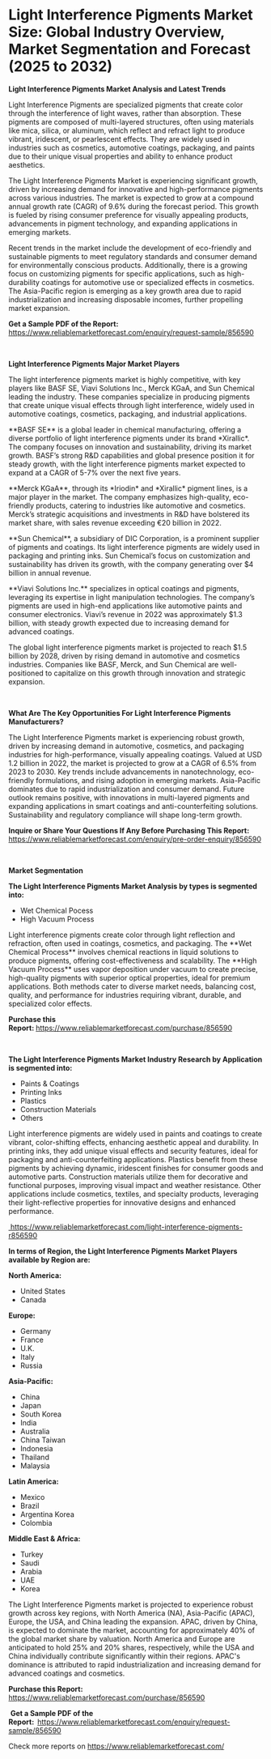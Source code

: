 <p><h1>Light Interference Pigments Market Size: Global Industry Overview, Market Segmentation and Forecast (2025 to 2032)</h1></p><p><strong>Light Interference Pigments Market Analysis and Latest Trends</strong></p>
<p><p>Light Interference Pigments are specialized pigments that create color through the interference of light waves, rather than absorption. These pigments are composed of multi-layered structures, often using materials like mica, silica, or aluminum, which reflect and refract light to produce vibrant, iridescent, or pearlescent effects. They are widely used in industries such as cosmetics, automotive coatings, packaging, and paints due to their unique visual properties and ability to enhance product aesthetics.</p><p>The Light Interference Pigments Market is experiencing significant growth, driven by increasing demand for innovative and high-performance pigments across various industries. The market is expected to grow at a compound annual growth rate (CAGR) of 9.6% during the forecast period. This growth is fueled by rising consumer preference for visually appealing products, advancements in pigment technology, and expanding applications in emerging markets.</p><p>Recent trends in the market include the development of eco-friendly and sustainable pigments to meet regulatory standards and consumer demand for environmentally conscious products. Additionally, there is a growing focus on customizing pigments for specific applications, such as high-durability coatings for automotive use or specialized effects in cosmetics. The Asia-Pacific region is emerging as a key growth area due to rapid industrialization and increasing disposable incomes, further propelling market expansion.</p></p>
<p><strong>Get a Sample PDF of the Report:&nbsp;</strong> <a href="https://www.reliablemarketforecast.com/enquiry/request-sample/856590?utm_campaign=2171&utm_medium=2&utm_source=Github&utm_content=ia&utm_term=26012025&utm_id=light-interference-pigments">https://www.reliablemarketforecast.com/enquiry/request-sample/856590</a></p>
<p>&nbsp;</p>
<p><strong>Light Interference Pigments Major Market Players</strong></p>
<p><p>The light interference pigments market is highly competitive, with key players like BASF SE, Viavi Solutions Inc., Merck KGaA, and Sun Chemical leading the industry. These companies specialize in producing pigments that create unique visual effects through light interference, widely used in automotive coatings, cosmetics, packaging, and industrial applications.</p><p>**BASF SE** is a global leader in chemical manufacturing, offering a diverse portfolio of light interference pigments under its brand *Xirallic*. The company focuses on innovation and sustainability, driving its market growth. BASF’s strong R&D capabilities and global presence position it for steady growth, with the light interference pigments market expected to expand at a CAGR of 5-7% over the next five years.</p><p>**Merck KGaA**, through its *Iriodin* and *Xirallic* pigment lines, is a major player in the market. The company emphasizes high-quality, eco-friendly products, catering to industries like automotive and cosmetics. Merck’s strategic acquisitions and investments in R&D have bolstered its market share, with sales revenue exceeding €20 billion in 2022.</p><p>**Sun Chemical**, a subsidiary of DIC Corporation, is a prominent supplier of pigments and coatings. Its light interference pigments are widely used in packaging and printing inks. Sun Chemical’s focus on customization and sustainability has driven its growth, with the company generating over $4 billion in annual revenue.</p><p>**Viavi Solutions Inc.** specializes in optical coatings and pigments, leveraging its expertise in light manipulation technologies. The company’s pigments are used in high-end applications like automotive paints and consumer electronics. Viavi’s revenue in 2022 was approximately $1.3 billion, with steady growth expected due to increasing demand for advanced coatings.</p><p>The global light interference pigments market is projected to reach $1.5 billion by 2028, driven by rising demand in automotive and cosmetics industries. Companies like BASF, Merck, and Sun Chemical are well-positioned to capitalize on this growth through innovation and strategic expansion.</p></p>
<p>&nbsp;</p>
<p><strong>What Are The Key Opportunities For Light Interference Pigments Manufacturers?</strong></p>
<p><p>The Light Interference Pigments market is experiencing robust growth, driven by increasing demand in automotive, cosmetics, and packaging industries for high-performance, visually appealing coatings. Valued at USD 1.2 billion in 2022, the market is projected to grow at a CAGR of 6.5% from 2023 to 2030. Key trends include advancements in nanotechnology, eco-friendly formulations, and rising adoption in emerging markets. Asia-Pacific dominates due to rapid industrialization and consumer demand. Future outlook remains positive, with innovations in multi-layered pigments and expanding applications in smart coatings and anti-counterfeiting solutions. Sustainability and regulatory compliance will shape long-term growth.</p></p>
<p><strong>Inquire or Share Your Questions If Any Before Purchasing This Report:</strong> <a href="https://www.reliablemarketforecast.com/enquiry/pre-order-enquiry/856590?utm_campaign=2171&utm_medium=2&utm_source=Github&utm_content=ia&utm_term=26012025&utm_id=light-interference-pigments">https://www.reliablemarketforecast.com/enquiry/pre-order-enquiry/856590</a></p>
<p>&nbsp;</p>
<p><strong>Market Segmentation</strong></p>
<p><strong>The Light Interference Pigments Market Analysis by types is segmented into:</strong></p>
<p><ul><li>Wet Chemical Pocess</li><li>High Vacuum Process</li></ul></p>
<p><p>Light interference pigments create color through light reflection and refraction, often used in coatings, cosmetics, and packaging. The **Wet Chemical Process** involves chemical reactions in liquid solutions to produce pigments, offering cost-effectiveness and scalability. The **High Vacuum Process** uses vapor deposition under vacuum to create precise, high-quality pigments with superior optical properties, ideal for premium applications. Both methods cater to diverse market needs, balancing cost, quality, and performance for industries requiring vibrant, durable, and specialized color effects.</p></p>
<p><strong>Purchase this Report:&nbsp;</strong><a href="https://www.reliablemarketforecast.com/purchase/856590?utm_campaign=2171&utm_medium=2&utm_source=Github&utm_content=ia&utm_term=26012025&utm_id=light-interference-pigments">https://www.reliablemarketforecast.com/purchase/856590</a></p>
<p>&nbsp;</p>
<p><strong>The Light Interference Pigments Market Industry Research by Application is segmented into:</strong></p>
<p><ul><li>Paints & Coatings</li><li>Printing Inks</li><li>Plastics</li><li>Construction Materials</li><li>Others</li></ul></p>
<p><p>Light interference pigments are widely used in paints and coatings to create vibrant, color-shifting effects, enhancing aesthetic appeal and durability. In printing inks, they add unique visual effects and security features, ideal for packaging and anti-counterfeiting applications. Plastics benefit from these pigments by achieving dynamic, iridescent finishes for consumer goods and automotive parts. Construction materials utilize them for decorative and functional purposes, improving visual impact and weather resistance. Other applications include cosmetics, textiles, and specialty products, leveraging their light-reflective properties for innovative designs and enhanced performance.</p></p>
<p><a href="https://www.reliablemarketforecast.com/light-interference-pigments-r856590?utm_campaign=2171&utm_medium=2&utm_source=Github&utm_content=ia&utm_term=26012025&utm_id=light-interference-pigments">&nbsp;https://www.reliablemarketforecast.com/light-interference-pigments-r856590</a></p>
<p><strong>In terms of Region, the Light Interference Pigments Market Players available by Region are:</strong></p>
<p>
    <p> <strong> North America: </strong>
        <ul>
            <li>United States</li>
            <li>Canada</li>
        </ul>
        </p> 
    <p> <strong> Europe: </strong>
        <ul>
            <li>Germany</li>
            <li>France</li>
            <li>U.K.</li>
            <li>Italy</li>
            <li>Russia</li>
        </ul>
        </p> 
    <p> <strong> Asia-Pacific: </strong>
        <ul>
            <li>China</li>
            <li>Japan</li>
            <li>South Korea</li>
            <li>India</li>
            <li>Australia</li>
            <li>China Taiwan</li>
            <li>Indonesia</li>
            <li>Thailand</li>
            <li>Malaysia</li>
        </ul>
        </p> 
    <p> <strong> Latin America: </strong>
        <ul>
            <li>Mexico</li>
            <li>Brazil</li>
            <li>Argentina Korea</li>
            <li>Colombia</li>
        </ul>
        </p> 
    <p> <strong> Middle East & Africa: </strong>
        <ul>
            <li>Turkey</li>
            <li>Saudi</li>
            <li>Arabia</li>
            <li>UAE</li>
            <li>Korea</li>
        </ul>
    </p>
    </p>
<p><p>The Light Interference Pigments market is projected to experience robust growth across key regions, with North America (NA), Asia-Pacific (APAC), Europe, the USA, and China leading the expansion. APAC, driven by China, is expected to dominate the market, accounting for approximately 40% of the global market share by valuation. North America and Europe are anticipated to hold 25% and 20% shares, respectively, while the USA and China individually contribute significantly within their regions. APAC's dominance is attributed to rapid industrialization and increasing demand for advanced coatings and cosmetics.</p></p>
<p><strong>Purchase this Report: </strong><a href="https://www.reliablemarketforecast.com/purchase/856590?utm_campaign=2171&utm_medium=2&utm_source=Github&utm_content=ia&utm_term=26012025&utm_id=light-interference-pigments">https://www.reliablemarketforecast.com/purchase/856590</a></p>
<p>&nbsp;<strong>Get a Sample PDF of the Report:&nbsp;&nbsp;</strong><a href="https://www.reliablemarketforecast.com/enquiry/request-sample/856590?utm_campaign=2171&utm_medium=2&utm_source=Github&utm_content=ia&utm_term=26012025&utm_id=light-interference-pigments">https://www.reliablemarketforecast.com/enquiry/request-sample/856590</a></p>
<p><strong></strong></p>
<p>Check more reports on <a href="https://www.reliablemarketforecast.com/?utm_campaign=2171&utm_medium=2&utm_source=Github&utm_content=ia&utm_term=26012025&utm_id=light-interference-pigments">https://www.reliablemarketforecast.com/</a></p>